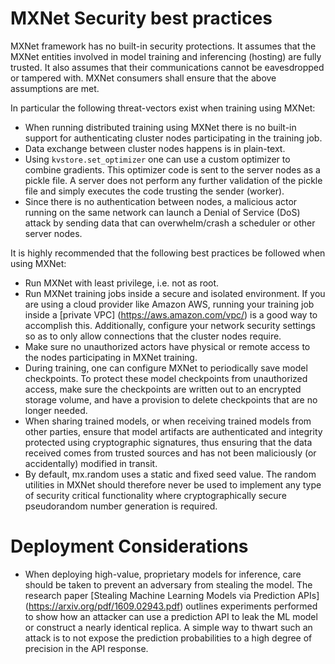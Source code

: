 # MXNet Security best practices

MXNet framework has no built-in security protections. It assumes that the MXNet entities involved in model training and inferencing (hosting) are fully trusted. It also assumes that their communications cannot be eavesdropped or tampered with. MXNet consumers shall ensure that the above assumptions are met.

In particular the following threat-vectors exist when training using MXNet:

* When running distributed training using MXNet there is no built-in support for authenticating cluster nodes participating in the training job.
* Data exchange between cluster nodes happens is in plain-text.
* Using `kvstore.set_optimizer` one can use a custom optimizer to combine gradients. This optimizer code is sent to the server nodes as a pickle file. A server does not perform any further validation of the pickle file and simply executes the code trusting the sender (worker).
* Since there is no authentication between nodes, a malicious actor running on the same network can launch a Denial of Service (DoS) attack by sending data that can overwhelm/crash a scheduler or other server nodes.

It is highly recommended that the following best practices be followed when using MXNet:

* Run MXNet with least privilege, i.e. not as root.
* Run MXNet training jobs inside a secure and isolated environment. If you are using a cloud provider like Amazon AWS, running your training job inside a [private VPC] (https://aws.amazon.com/vpc/) is a good way to accomplish this. Additionally, configure your network security settings so as to only allow connections that the cluster nodes require.
* Make sure no unauthorized actors have physical or remote access to the nodes participating in MXNet training.
* During training, one can configure MXNet to periodically save model checkpoints. To protect these model checkpoints from unauthorized access, make sure the checkpoints are written out to an encrypted storage volume, and have a provision to delete checkpoints that are no longer needed.
* When sharing trained models, or when receiving trained models from other parties, ensure that model artifacts are authenticated and integrity protected using cryptographic signatures, thus ensuring that the data received comes from trusted sources and has not been maliciously (or accidentally) modified in transit.
* By default, mx.random uses a static and fixed seed value. The random utilities in MXNet should therefore never be used to implement any type of security critical functionality where cryptographically secure pseudorandom number generation is required.

# Deployment Considerations
* When deploying high-value, proprietary models for inference, care should be taken to prevent an adversary from stealing the model. The research paper [Stealing Machine Learning Models via Prediction APIs] (https://arxiv.org/pdf/1609.02943.pdf) outlines experiments performed to show how an attacker can use a prediction API to leak the ML model or construct a nearly identical replica. A simple way to thwart such an attack is to not expose the prediction probabilities to a high degree of precision in the API response.


